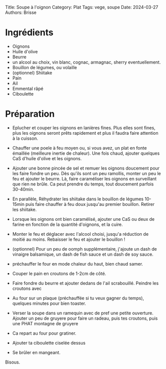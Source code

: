 Title: Soupe à l'oignon
Category: Plat
Tags: vege, soupe
Date: 2024-03-27
Authors: Brisse

# Ingrédients

- Oignons
- Huile d'olive
- Beurre
- un alcool au choix, vin blanc, cognac, armagnac, sherry eventuellement.
- Bouillon de légumes, ou volaille
- (optionnel) Shiitake 
- Pain
- Ail
- Emmental râpé
- Ciboulette

# Préparation

- Eplucher et couper les oignons en lanières fines. Plus elles sont fines, plus les oignons seront prêts rapidement et plus il faudra faire attention à la cuisson.
- Chauffer une poele à feu moyen ou, si vous avez, un plat en fonte émaillée (meilleure inertie de chaleur). Une fois chaud, ajouter quelques CaS d'huile d'olive et les oignons.
- Ajouter une bonne pincée de sel et remuer les oignons doucement pour les faire fondre un peu. Dès qu'ils sont un peu ramollis, monter un peu le feu et ajouter le beurre. Là, faire caraméliser les oignons en surveillant que rien ne brûle. Ca peut prendre du temps, tout doucement parfois 30-40min.
- En parallèle, Réhydrater les shiitake dans le bouillon de légumes 10-15min puis faire chauffer à feu doux jusqu'au premier bouillon. Retirer les shiitake.
- Lorsque les oignons ont bien caramélisé, ajouter une CaS ou deux de farine en fonction de la quantité d'oignons, et la cuire.
-  Monter le feu et déglacer avec l'alcool choisi, jusqu'a réduction de moitié au moins. Rebaisser le feu et ajouter le bouillon !
- (optionnel) Pour un peu de oomph supplémentaire, j'ajoute un dash de vinaigre balsamique, un dash de fish sauce et un dash de soy sauce. 

- préchauffer le four en mode chaleur du haut, bien chaud samer.
- Couper le pain en croutons de 1-2cm de côté. 
- Faire fondre du beurre et ajouter dedans de l'ail scrabouillé. Peindre les croutons avec
- Au four sur un plaque (préchauffée si tu veux gagner du temps), quelques minutes pour bien toaster.

- Verser la soupe dans un ramequin avec de pref une petite ouverture. Ajouter un peu de gruyere pour faire un radeau, puis tes croutons, puis une PHAT montagne de gruyere
- Ca repart au four pour gratiner.
- Ajouter ta ciboulette ciselée dessus
- Se brûler en mangeant.

Bisous.
